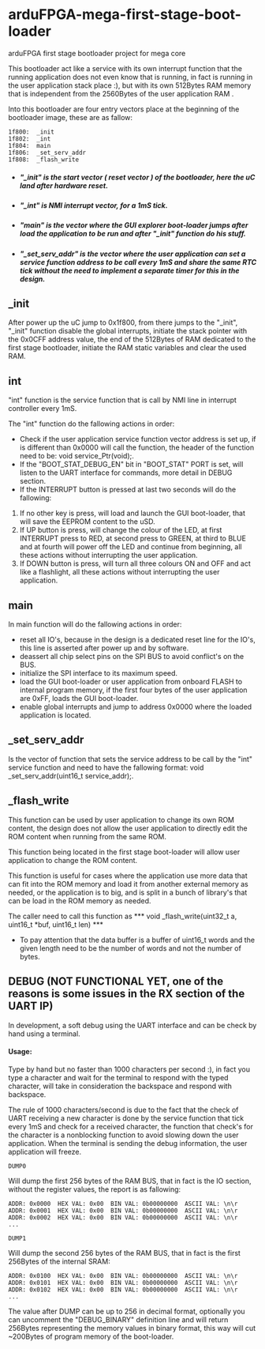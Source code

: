 # arduFPGA-mega-first-stage-boot-loader
 arduFPGA first stage bootloader project for mega core

This bootloader act like a service with its own interrupt function that the running application does not even know that is running, in fact is running in the user application stack place :), but with its own 512Bytes RAM memory that is independent from the 2560Bytes of the user application RAM .

Into this bootloader are four entry vectors place at the beginning of the bootloader image, these are as fallow:

```
1f800:	_init
1f802:	_int
1f804:	main
1f806:	_set_serv_addr
1f808:	_flash_write
```

* ##### "_init" is the start vector ( reset vector ) of the bootloader, here the uC land after hardware reset.
* ##### "_int" is NMI interrupt vector, for a 1mS tick.
* ##### "main" is the vector where the GUI explorer boot-loader jumps after load the application to be run and after "_init" function do his stuff.
* ##### "_set_serv_addr" is the vector where the user application can set a service function address to be call every 1mS and share the same RTC tick without the need to implement a separate timer for this in the design.

## _init

After power up the uC jump to 0x1f800, from there jumps to the "_init", "_init" function disable the global interrupts, initiate the stack pointer with the 0x0CFF address value, the end of the 512Bytes of RAM dedicated to the first stage bootloader, initiate the RAM static variables and clear the used RAM.

## int
"int" function is the service function that is call by NMI line in interrupt controller every 1mS.

The "int" function do the fallowing actions in order:
* Check if the user application service function vector address is set up, if is different than 0x0000 will call the function, the header of the function need to be: void service_Ptr(void);.
* If the "BOOT_STAT_DEBUG_EN" bit in "BOOT_STAT" PORT is set, will listen to the UART interface for commands, more detail in DEBUG section.
* If the INTERRUPT button is pressed at last two seconds will do the fallowing:
1) If no other key is press, will load and launch the GUI boot-loader, that will save the EEPROM content to the uSD.
2) If UP button is press, will change the colour of the LED, at first INTERRUPT press to RED, at second press to GREEN, at third to BLUE and at fourth will power off the LED and continue from beginning, all these actions without interrupting the user application.
3) If DOWN button is press, will turn all three colours ON and OFF and act like a flashlight, all these actions without interrupting the user application.

## main
In main function will do the fallowing actions in order:

* reset all IO's, because in the design is a dedicated reset line for the IO's, this line is asserted after power up and by software.
* deassert all chip select pins on the SPI BUS to avoid conflict's on the BUS.
* initialize the SPI interface to its maximum speed.
* load the GUI boot-loader or user application from onboard FLASH to internal program memory, if the first four bytes of the user application are 0xFF, loads the GUI boot-loader.
* enable global interrupts and jump to address 0x0000 where the loaded application is located.

## _set_serv_addr
Is the vector of function that sets the service address to be call by the "int" service function and need to have the fallowing format: void _set_serv_addr(uint16_t service_addr);.

## _flash_write
This function can be used by user application to change its own ROM content, the design does not allow the user application to directly edit the ROM content when running from the same ROM.

This function being located in the first stage boot-loader will allow user application to change the ROM content.

This function is useful for cases where the application use more data that can fit into the ROM memory and load it from another external memory as needed, or the application is to big, and is split in a bunch of library's that can be load in the ROM memory as needed.

The caller need to call this function as *** void _flash_write(uint32_t a, uint16_t *buf, uint16_t len) ***

* To pay attention that the data buffer is a buffer of uint16_t words and the given length need to be the number of words and not the number of bytes.

## DEBUG (NOT FUNCTIONAL YET, one of the reasons is some issues in the RX section of the UART IP)
In development, a soft debug using the UART interface and can be check by hand using a terminal.

#### Usage:
Type by hand but no faster than 1000 characters per second :), in fact you type a character and wait for the terminal to respond with the typed character, will take in consideration the backspace and respond with backspace.

The rule of 1000 characters/second is due to the fact that the check of UART receiving a new character is done by the service function that tick every 1mS and check for a received character, the function that check's for the character is a nonblocking function to avoid slowing down the user application.
When the terminal is sending the debug information, the user application will freeze.

```
DUMP0
```

Will dump the first 256 bytes of the RAM BUS, that in fact is the IO section, without the register values, the report is as fallowing:

```
ADDR: 0x0000  HEX VAL: 0x00  BIN VAL: 0b00000000  ASCII VAL: \n\r
ADDR: 0x0001  HEX VAL: 0x00  BIN VAL: 0b00000000  ASCII VAL: \n\r
ADDR: 0x0002  HEX VAL: 0x00  BIN VAL: 0b00000000  ASCII VAL: \n\r
...
```
```
DUMP1
```

Will dump the second 256 bytes of the RAM BUS, that in fact is the first 256Bytes of the internal SRAM:

```
ADDR: 0x0100  HEX VAL: 0x00  BIN VAL: 0b00000000  ASCII VAL: \n\r
ADDR: 0x0101  HEX VAL: 0x00  BIN VAL: 0b00000000  ASCII VAL: \n\r
ADDR: 0x0102  HEX VAL: 0x00  BIN VAL: 0b00000000  ASCII VAL: \n\r
...
```
The value after DUMP can be up to 256 in decimal format, optionally you can uncomment the "DEBUG_BINARY" definition line and will return 256Bytes representing the memory values in binary format, this way will cut ~200Bytes of program memory of the boot-loader.
